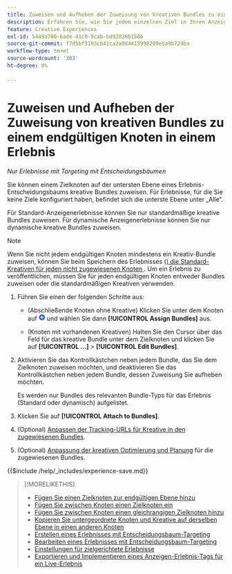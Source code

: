 ```yaml
---
title: Zuweisen und Aufheben der Zuweisung von kreativen Bundles zu einem endgültigen Knoten in einem Erlebnis
description: Erfahren Sie, wie Sie jedem einzelnen Ziel in Ihren Anzeigenerlebnissen Kreative zuweisen.
feature: Creative Experiences
exl-id: 5449a760-6ade-41c0-9cab-bd92026b150b
source-git-commit: f7d5bf3193cb41ca2a0d4415998209e5a9b724ba
workflow-type: tm+mt
source-wordcount: '303'
ht-degree: 0%

---
```


# Zuweisen und Aufheben der Zuweisung von kreativen Bundles zu einem endgültigen Knoten in einem Erlebnis

*Nur Erlebnisse mit Targeting mit Entscheidungsbäumen*

Sie können einem Zielknoten auf der untersten Ebene eines Erlebnis-Entscheidungsbaums kreative Bundles zuweisen. Für Erlebnisse, für die Sie keine Ziele konfiguriert haben, befindet sich die unterste Ebene unter „Alle“.

Für Standard-Anzeigenerlebnisse können Sie nur standardmäßige kreative Bundles zuweisen. Für dynamische Anzeigenerlebnisse können Sie nur dynamische kreative Bundles zuweisen.

>[!NOTE]
>
>Wenn Sie nicht jedem endgültigen Knoten mindestens ein Kreativ-Bundle zuweisen, können Sie beim Speichern des Erlebnisses ([) die Standard-Kreativen für jeden nicht zugewiesenen Knoten ](experience-create-targeting.md). Um ein Erlebnis zu veröffentlichen, müssen Sie für jeden endgültigen Knoten entweder Bundles zuweisen oder die standardmäßigen Kreativen verwenden.

<!-- 1. [ways to get to the decision tree] -->

1. Führen Sie einen der folgenden Schritte aus:

   * (Abschließende Knoten ohne Kreative) Klicken Sie unter dem Knoten auf ![Hinzufügen](/help/creative/assets/add.png "Hinzufügen") und wählen Sie dann **[!UICONTROL Assign Bundles]** aus.

   * (Knoten mit vorhandenen Kreativen) Halten Sie den Cursor über das Feld für das kreative Bundle unter dem Zielknoten <!-- wording???? --> und klicken Sie auf **[!UICONTROL ...]** > **[!UICONTROL Edit Bundles]**.

1. Aktivieren Sie das Kontrollkästchen neben jedem Bundle, das Sie dem Zielknoten zuweisen möchten, und deaktivieren Sie das Kontrollkästchen neben jedem Bundle, dessen Zuweisung Sie aufheben möchten.

   Es werden nur Bundles des relevanten Bundle-Typs für das Erlebnis (Standard oder dynamisch) aufgelistet.

1. Klicken Sie auf **[!UICONTROL Attach to Bundles]**.

1. (Optional) [Anpassen der Tracking-URLs für Kreative in den zugewiesenen Bundles](experience-tracking-urls-targeting.md).

1. (Optional) [Anpassung der kreativen Optimierung und Planung](experience-optimization-scheduling-targeting.md) für die zugewiesenen Bundles.

<!--
1. (Optional) To save the experience, click **[!UICONTROL Save]**, and then do the following.
...

These formatted steps are inserted automatically from text in the following file in the _includes folder, which reused in multiple places.
-->

{{$include /help/_includes/experience-save.md}}

>[!MORELIKETHIS]
>
>* [Fügen Sie einen Zielknoten zur endgültigen Ebene hinzu](experience-target-node-add-final.md)
>* [Fügen Sie zwischen Knoten einen Zielknoten ein](experience-target-node-add-inner.md)
>* [Fügen Sie zwischen Knoten einen gleichrangigen Zielknoten hinzu](experience-target-node-add-sibling.md)
>* [Kopieren Sie untergeordnete Knoten und Kreative auf derselben Ebene in einen anderen Knoten](experience-target-node-copy.md)
>* [Erstellen eines Erlebnisses mit Entscheidungsbaum-Targeting](experience-create-targeting.md)
>* [Bearbeiten eines Erlebnisses mit Entscheidungsbaum-Targeting](experience-edit-targeting.md)
>* [Einstellungen für zielgerichtete Erlebnisse](experience-settings-targeting.md)
>* [Exportieren und Implementieren eines Anzeigen-Erlebnis-Tags für ein Live-Erlebnis](experience-tag-export.md)
